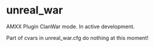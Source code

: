 # unreal_war
AMXX Plugin ClanWar mode. In active development.

Part of cvars in unreal_war.cfg do nothing at this moment!
